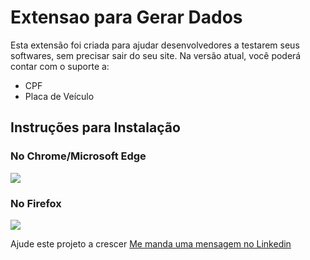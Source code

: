 # Extensao para Gerar Dados 

Esta extensão foi criada para ajudar desenvolvedores a testarem seus softwares, sem precisar sair do seu site. Na versão atual, você poderá contar com o suporte a:
- CPF
- Placa de Veículo

## Instruções para Instalação

### No Chrome/Microsoft Edge
<img src="https://cdn.quasar.dev/img/adding-bex-to-chrome-with-debug.png" />

### No Firefox
<img src="https://cdn.quasar.dev/img/adding-bex-to-firefox.png" />

Ajude este projeto a crescer
<a href="https://www.linkedin.com/in/renan-joppert/" target="_blank">Me manda uma mensagem no Linkedin</a>
